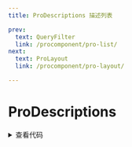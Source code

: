 ```yaml
---
title: ProDescriptions 描述列表

prev:
  text: QueryFilter
  link: /procomponent/pro-list/
next:
  text: ProLayout
  link: /procomponent/pro-layout/

---
```


<script setup>
import ListIndex from './list-index.vue'
</script>

# ProDescriptions

<ClientOnly>
  <ListIndex />
</ClientOnly>

<details>
<summary>查看代码</summary>

<<< @/procomponent/pro-descriptions/list-index.vue

</details>
